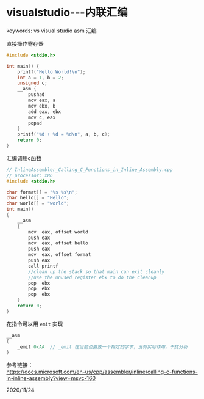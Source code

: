 # visualstudio---内联汇编

keywords: vs visual studio asm 汇编  

直接操作寄存器  
```c
#include <stdio.h>

int main() {
	printf("Hello World!\n");
	int a = 1, b = 2;
	unsigned c;
	__asm {
		pushad
		mov eax, a
		mov ebx, b
		add eax, ebx
		mov c, eax
		popad
	}
	printf("%d + %d = %d\n", a, b, c);
	return 0;
}
```

汇编调用c函数  
```c
// InlineAssembler_Calling_C_Functions_in_Inline_Assembly.cpp
// processor: x86
#include <stdio.h>

char format[] = "%s %s\n";
char hello[] = "Hello";
char world[] = "world";
int main()
{
    __asm
    {
        mov  eax, offset world
        push eax
        mov  eax, offset hello
        push eax
        mov  eax, offset format
        push eax
        call printf
        //clean up the stack so that main can exit cleanly
        //use the unused register ebx to do the cleanup
        pop  ebx
        pop  ebx
        pop  ebx
    }
    return 0;
}
```

花指令可以用 `emit` 实现  
```c
__asm
{
    _emit 0xAA  // _emit 在当前位置放一个指定的字节，没有实际作用，干扰分析
}
```


参考链接：  
https://docs.microsoft.com/en-us/cpp/assembler/inline/calling-c-functions-in-inline-assembly?view=msvc-160  


2020/11/24  
